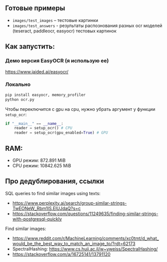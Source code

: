 ## Готовые примеры
- `images/test_images` – тестовые картинки
- `images/test_answers` - результаты распознования разных ocr моделей (teseract, paddleocr, easyocr) тестовых картинок

## Как запустить:
### Демо версия EasyOCR (я использую ее)
https://www.jaided.ai/easyocr/

### Локально
```bash
pip install easyocr, memory_profiler
python ocr.py
```

Чтобы переключится c gpu на cpu, нужно убрать аргумент у функции `setup_ocr`:
```python
if "__main__" == __name__:
    reader = setup_ocr() # CPU
    reader = setup_ocr(gpu_enabled=True) # GPU
```

## RAM:
- GPU режим: 872.891 MiB
- CPU режим: 10842.625 MiB

## Про дедублирования, ссылки
SQL queries to find similar images using texts:
- https://www.perplexity.ai/search/group-similar-strings-TwEONeW_Rbm1IS.ElUJdaQ?s=c
- https://stackoverflow.com/questions/11249635/finding-similar-strings-with-postgresql-quickly

Find similar images:
- https://www.reddit.com/r/MachineLearning/comments/xc0tmt/d_what_would_be_the_best_way_to_match_an_image_to/?rdt=62173
- SpectralHashing: https://www.cs.huji.ac.il/w~yweiss/SpectralHashing/
- https://stackoverflow.com/a/16725141/13791120

